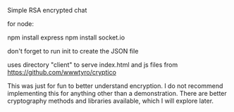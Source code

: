Simple RSA encrypted chat


for node:

npm install express
npm install socket.io


don't forget to run init to create the JSON file

uses directory "client" to serve index.html and js files from
https://github.com/wwwtyro/cryptico



This was just for fun to better understand encryption.
I do not recommend implementing this for anything other than a demonstration.
There are better cryptography methods and libraries available, which I will explore later.
